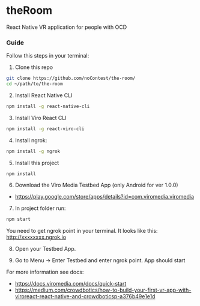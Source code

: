 # theRoom
React Native VR application for people with OCD

### Guide
Follow this steps in your terminal:

1. Clone this repo 
```sh
git clone https://github.com/noContest/the-room/
cd ~/path/to/the-room
```

2. Install React Native CLI
```sh
npm install -g react-native-cli
```

3. Install Viro React CLI
```sh
npm install -g react-viro-cli
```

4. Install ngrok:
```sh
npm install -g ngrok
```

5. Install this project
```sh
npm install
```

6. Download the Viro Media Testbed App (only Android for ver 1.0.0)
- https://play.google.com/store/apps/details?id=com.viromedia.viromedia

7. In project folder run:
```sh
npm start
```
You need to get ngrok point in your terminal. It looks like this: http://xxxxxxxx.ngrok.io

8. Open your Testbed App. 

9. Go to Menu -> Enter Testbed and enter ngrok point. App should start

For more information see docs:
- https://docs.viromedia.com/docs/quick-start
- https://medium.com/crowdbotics/how-to-build-your-first-vr-app-with-viroreact-react-native-and-crowdboticsp-a376b49e1e1d

